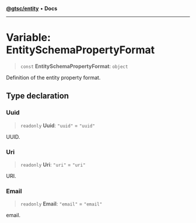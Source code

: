 [**@gtsc/entity**](../overview.md) • **Docs**

***

# Variable: EntitySchemaPropertyFormat

> `const` **EntitySchemaPropertyFormat**: `object`

Definition of the entity property format.

## Type declaration

### Uuid

> `readonly` **Uuid**: `"uuid"` = `"uuid"`

UUID.

### Uri

> `readonly` **Uri**: `"uri"` = `"uri"`

URI.

### Email

> `readonly` **Email**: `"email"` = `"email"`

email.
